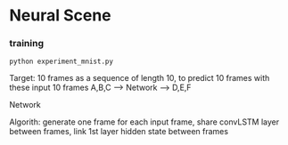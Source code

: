 # Neural Scene

### training
    python experiment_mnist.py 
   
Target: 10 frames as a sequence of length 10, to predict 10 frames with these input 10 frames
A,B,C --> Network --> D,E,F

Network

Algorith: generate one frame for each input frame, share convLSTM layer between frames, link 1st layer hidden state between frames

